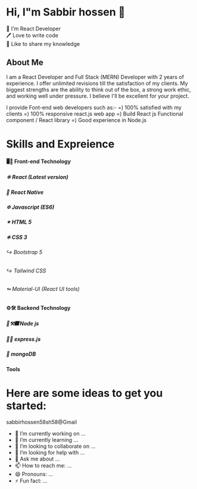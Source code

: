 # Hi, I"m Sabbir hossen 👋

👑 I'm React Developer</br>
🖊️ Love to write code</br>
🎤 Like to share my knowledge</br>

## About Me

I am a React Developer and Full Stack (MERN) Developer with 2 years of experience. I offer unlimited revisions till the satisfaction of my clients. My biggest strengths are the ability to think out of the box, a strong work ethic, and working well under pressure. I believe I'll be excellent for your project.

I provide Font-end web developers such as:-
=) 100% satisfied with my clients
=) 100% responsive react.js web app
=) Build React js Functional component / React library
=) Good experience in Node.js

# Skills and Expreience 

####   🖥🍭 Front-end Technology</br>
#####  ⚛ React (Latest version)
#####  📱  React Native
#####  ✡ Javascript (ES6)
#####  ✴ HTML 5</br>
#####  ✳ CSS 3
######   ↪ Bootstrap 5
######   ↪ Tailwind CSS
######   ↬ Material-UI (React UI tools)</br>

####  ⚙🛠 Backend Technology </br>
#####  🔗⚒🎆 Node js</br>
#####  🔗🔏 express.js</br>
#####   🔐 mongoDB</br>

#### Tools


# Here are some ideas to get you started:

sabbirhossen58sh58@Gmail
- 🔭 I’m currently working on ...
- 🌱 I’m currently learning ...
- 👯 I’m looking to collaborate on ...
- 🤔 I’m looking for help with ...
- 💬 Ask me about ...
- 📫 How to reach me: ...
- 😄 Pronouns: ...
- ⚡ Fun fact: ...


